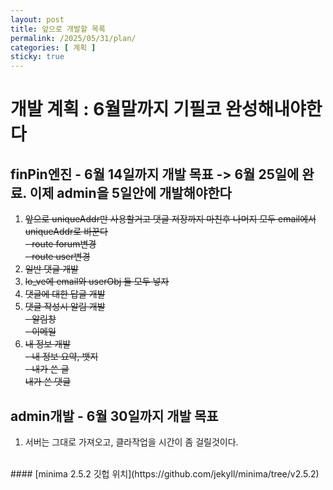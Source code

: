 ```yaml
---
layout: post
title: 앞으로 개발할 목록
permalink: /2025/05/31/plan/
categories: [ 계획 ]
sticky: true
---
```

# 개발 계획 : 6월말까지 기필코 완성해내야한다
## finPin엔진 - 6월 14일까지 개발 목표 -> 6월 25일에 완료. 이제 admin을 5일안에 개발해야한다
1. ~~앞으로 uniqueAddr만 사용할거고 댓글 저장까지 마친후 나머지 모두 email에서 uniqueAddr로 바꾼다<br>- route forum변경<br>- route user변경~~
1. ~~일반 댓글 개발~~
2. ~~lo_ve에 email와 userObj 둘 모두 넣자~~
3. ~~댓글에 대한 답글 개발~~
4. ~~댓글 작성시 알림 개발<br>- 알림창<br>- 이메일~~
5. ~~내 정보 개발<br>- 내 정보 요약, 뱃지<br>- 내가 쓴 글<br>내가 쓴 댓글~~

## admin개발 - 6월 30일까지 개발 목표
1. 서버는 그대로 가져오고, 클라작업을 시간이 좀 걸릴것이다.
<br>
#### [minima 2.5.2 깃헙 위치](https://github.com/jekyll/minima/tree/v2.5.2)

